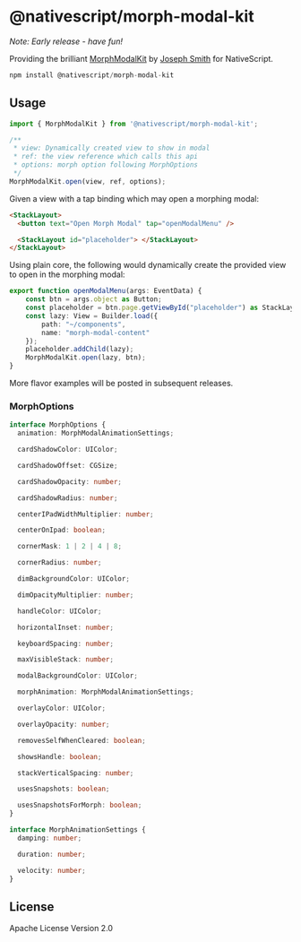 # @nativescript/morph-modal-kit

*Note: Early release - have fun!*

Providing the brilliant [MorphModalKit](https://github.com/jsmmth/MorphModalKit) by [Joseph Smith](https://github.com/jsmmth) for NativeScript.

```javascript
npm install @nativescript/morph-modal-kit
```

## Usage

```ts
import { MorphModalKit } from '@nativescript/morph-modal-kit';

/**
 * view: Dynamically created view to show in modal
 * ref: the view reference which calls this api
 * options: morph option following MorphOptions
 */
MorphModalKit.open(view, ref, options);
```

Given a view with a tap binding which may open a morphing modal:

```html
<StackLayout>
  <button text="Open Morph Modal" tap="openModalMenu" />

  <StackLayout id="placeholder"> </StackLayout>
</StackLayout>
```

Using plain core, the following would dynamically create the provided view to open in the morphing modal:

```ts
export function openModalMenu(args: EventData) {
    const btn = args.object as Button;
    const placeholder = btn.page.getViewById("placeholder") as StackLayout;
    const lazy: View = Builder.load({
        path: "~/components",
        name: "morph-modal-content"
    });
    placeholder.addChild(lazy);
    MorphModalKit.open(lazy, btn);
}
```

More flavor examples will be posted in subsequent releases.

### MorphOptions

```ts
interface MorphOptions {
  animation: MorphModalAnimationSettings;

  cardShadowColor: UIColor;

  cardShadowOffset: CGSize;

  cardShadowOpacity: number;

  cardShadowRadius: number;

  centerIPadWidthMultiplier: number;

  centerOnIpad: boolean;

  cornerMask: 1 | 2 | 4 | 8;

  cornerRadius: number;

  dimBackgroundColor: UIColor;

  dimOpacityMultiplier: number;

  handleColor: UIColor;

  horizontalInset: number;

  keyboardSpacing: number;

  maxVisibleStack: number;

  modalBackgroundColor: UIColor;

  morphAnimation: MorphModalAnimationSettings;

  overlayColor: UIColor;

  overlayOpacity: number;

  removesSelfWhenCleared: boolean;

  showsHandle: boolean;

  stackVerticalSpacing: number;

  usesSnapshots: boolean;

  usesSnapshotsForMorph: boolean;
}

interface MorphAnimationSettings {
  damping: number;

  duration: number;

  velocity: number;
}
```

## License

Apache License Version 2.0
